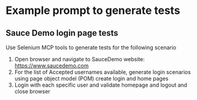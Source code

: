 # Example prompt to generate tests

## Sauce Demo login page tests

Use Selenium MCP tools to generate tests for the following scenario

1. Open browser and navigate to SauceDemo website: <https://www.saucedemo.com>
2. For the list of Accepted usernames available, generate login scenarios using page object model (POM) create login and home pages
3. Login with each specific user and validate homepage and logout and close browser
